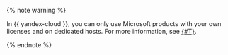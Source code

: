 {% note warning %}

In {{ yandex-cloud }}, you can only use Microsoft products with your own licenses and on dedicated hosts. For more information, see [{#T}](../microsoft/byol.md).

{% endnote %}
